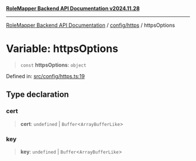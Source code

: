 [**RoleMapper Backend API Documentation v2024.11.28**](../../../README.md)

***

[RoleMapper Backend API Documentation](../../../modules.md) / [config/https](../README.md) / httpsOptions

# Variable: httpsOptions

> `const` **httpsOptions**: `object`

Defined in: [src/config/https.ts:19](https://github.com/FlowCraft-AG/RoleMapper/blob/c9acdd00838c66d920e7b437b70c88dfa20c9c4e/backend/src/config/https.ts#L19)

## Type declaration

### cert

> **cert**: `undefined` \| `Buffer`\<`ArrayBufferLike`\>

### key

> **key**: `undefined` \| `Buffer`\<`ArrayBufferLike`\>
